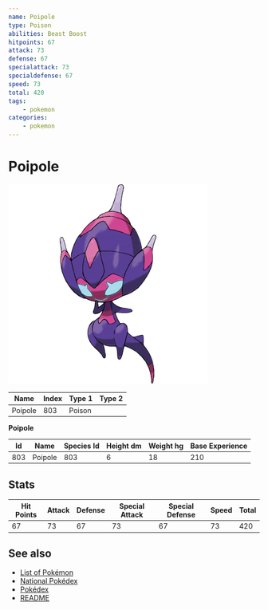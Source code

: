 ```yaml
---
name: Poipole
type: Poison
abilities: Beast Boost
hitpoints: 67
attack: 73
defense: 67
specialattack: 73
specialdefense: 67
speed: 73
total: 420
tags:
    - pokemon
categories:
    - pokemon
---
```


# Poipole


![Poipole](images/803.png)

| **Name** | **Index** | **Type 1** | **Type 2** |
|----|----|----|----|
| Poipole | 803 | Poison  |  |

**Poipole** 




| **Id** | **Name** | **Species Id** | **Height dm** | **Weight hg** | **Base Experience** |
|--------|----------|----------------|------------|------------|---------------------|
| 803 | Poipole | 803 | 6 | 18 | 210 |



## Stats

| **Hit Points** | **Attack** | **Defense** | **Special Attack** | **Special Defense** | **Speed** | **Total** |
|----------------|------------|-------------|--------------------|---------------------|-----------|-----------|
| 67 | 73 | 67 | 73 | 67 | 73 | 420 |

## See also

- [List of Pokémon](../pokemon.md)
- [National Pokédex](../national_pokedex.md)
- [Pokédex](../pokedex.md)
- [README](../README.md)
